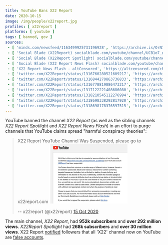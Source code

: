 ```yaml
---
title: YouTube Bans X22 Report
date: 2020-10-15
image: /img/people/x22report.jpg
profiles: [ x22report ]
platforms: [ youtube ]
tags: [ banned, gov ]
sources:
 - [ 'minds.com/newsfeed/1163499925731196928', 'https://archive.is/OrN7F' ]
 - [ 'Social Blade (X22Report) socialblade.com/youtube/channel/UCB1o7_gbFp2PLsamWxFenBg', 'https://archive.is/GJn54' ]
 - [ 'Social Blade (X22Report Spotlight) socialblade.com/youtube/channel/UC1rnp-CySclyhxyjA4f14WQ', 'https://archive.is/1Tloi' ]
 - [ 'Social Blade (X22 Report News Flash) socialblade.com/youtube/channel/UCsAUuQLEn3hZQiQAUoOwXxQ', 'https://archive.is/RkftJ' ]
 - [ 'X22 Report News Flash - altCensored', 'https://altcensored.com/channel/UCsAUuQLEn3hZQiQAUoOwXxQ' ]
 - [ 'twitter.com/X22Report/status/1316760280521609217', 'https://archive.is/Ulwbh' ]
 - [ 'twitter.com/X22Report/status/1316844270863736833', 'https://archive.is/q7eoL' ]
 - [ 'twitter.com/X22Report/status/1316778819886473217', 'https://archive.is/15l77' ]
 - [ 'twitter.com/X22Report/status/1317122221408686080', 'https://archive.is/CeA3H' ]
 - [ 'twitter.com/X22Report/status/1318210545112276994', 'https://archive.is/YJWqY' ]
 - [ 'twitter.com/X22Report/status/1318698338292817920', 'https://archive.is/sQDXs' ]
 - [ 'twitter.com/X22Report/status/1318698178376597515', 'https://archive.is/StYmO' ]
---
```


YouTube banned the channel _X22 Report_ (as well as the sibling channels _X22
Report Spotlight_ and _X22 Report News Flash_) in an effort to purge channels
that YouTube claims spread "harmful conspiracy theories":
> X22 Report YouTube Channel Was Suspended, please go to x22report.com
> [<img src="notice.jpg" width="250" height="auto" style="margin: 0;">](notice.jpg)
>
> -- x22report (@x22report) [15 Oct 2020](https://archive.is/OrN7F)

The main channel, _X22 Report_, had **952k subscribers** and **over 292 million
views**. _X22Report Spotlight_ had **268k subscribers** and **over 30 million
views**. X22 Report [notified](https://archive.is/sQDXs) followers that all
'X22' channel now on YouTube are [false accounts](https://archive.is/StYmO).
